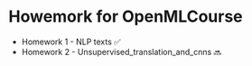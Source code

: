 # Howemork for OpenMLCourse

- Homework 1 -  NLP texts :white_check_mark:
- Homework 2 - Unsupervised_translation_and_cnns :soon:
